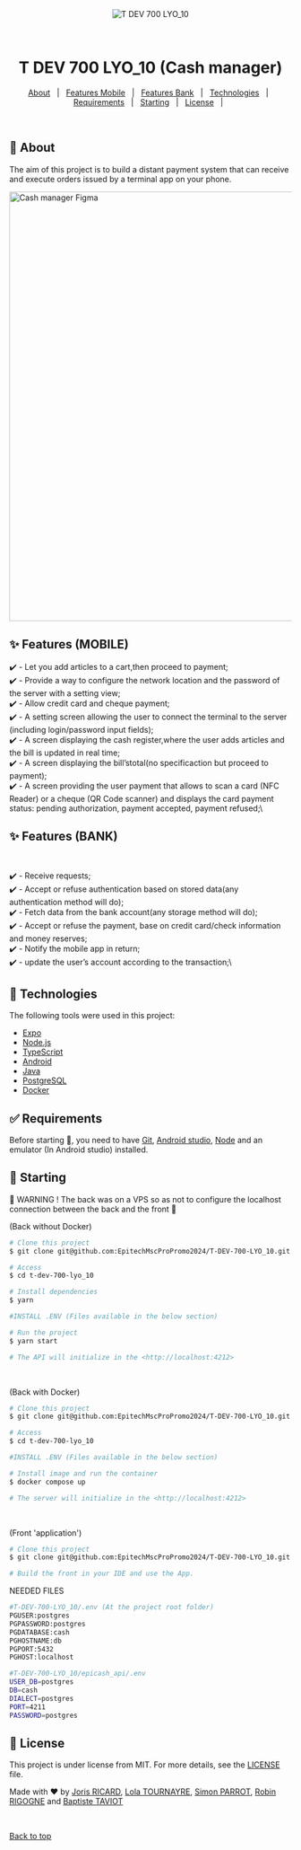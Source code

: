 <div align="center" id="top"> 
  <img src="./.github/app.gif" alt="T DEV 700 LYO_10" />

  &#xa0;

  <!-- <a href="https://tdev700lyo_10.netlify.app">Demo</a> -->
</div>

<h1 align="center">T DEV 700 LYO_10 (Cash manager)</h1>


<!-- Status -->

<!-- <h4 align="center"> 
	🚧  T DEV 700 LYO_10 🚀 Under construction...  🚧
</h4> 

<hr> -->

<p align="center">
  <a href="#dart-about">About</a> &#xa0; | &#xa0; 
  <a href="#sparkles-features-mobile">Features Mobile</a> &#xa0; | &#xa0;
  <a href="#sparkles-features-bank">Features Bank</a> &#xa0; | &#xa0;
  <a href="#rocket-technologies">Technologies</a> &#xa0; | &#xa0;
  <a href="#white_check_mark-requirements">Requirements</a> &#xa0; | &#xa0;
  <a href="#checkered_flag-starting">Starting</a> &#xa0; | &#xa0;
  <a href="#memo-license">License</a> &#xa0; | &#xa0;
</p>

<br>

## :dart: About ##

The aim of this project is to build a distant payment system that can receive and execute orders issued by
a terminal app on your phone.

<img width="765" alt="Cash manager Figma" src="https://user-images.githubusercontent.com/30879857/214324868-dadfb1b0-bd48-49a6-837a-8023648e1340.png">


## :sparkles: Features (MOBILE) ##

:heavy_check_mark: - Let you add articles to a cart,then proceed to payment;\
:heavy_check_mark: - Provide a way to configure the network location and the password of the server with a setting view;\
:heavy_check_mark: - Allow credit card and cheque payment;\
:heavy_check_mark: - A setting screen allowing the user to connect the terminal to the server (including login/password input fields);\
:heavy_check_mark: - A screen displaying the cash register,where the user adds articles and the bill is updated in real time;\
:heavy_check_mark: - A screen displaying the bill’stotal(no specificaction but proceed to payment);\
:heavy_check_mark: - A screen providing the user payment that allows to scan a card (NFC Reader) or a cheque (QR Code scanner) and displays the card payment status: pending authorization, payment accepted, payment refused;\

## :sparkles: Features (BANK) ##
<br>

:heavy_check_mark: - Receive requests;\
:heavy_check_mark: - Accept or refuse authentication based on stored data(any authentication method will do);\
:heavy_check_mark: - Fetch data from the bank account(any storage method will do);\
:heavy_check_mark: - Accept or refuse the payment, base on credit card/check information and money reserves;\
:heavy_check_mark: - Notify the mobile app in return;\
:heavy_check_mark: - update the user’s account according to the transaction;\


## :rocket: Technologies ##

The following tools were used in this project:

- [Expo](https://expo.io/)
- [Node.js](https://nodejs.org/en/)
- [TypeScript](https://www.typescriptlang.org/)
- [Android](https://www.android.com/intl/fr_fr/android-13/)
- [Java](https://www.java.com/fr/)
- [PostgreSQL](https://www.postgresql.org/)
- [Docker](https://www.docker.com/)

## :white_check_mark: Requirements ##

Before starting :checkered_flag:, you need to have [Git](https://git-scm.com), [Android studio](https://developer.android.com/?hl=fr), [Node](https://nodejs.org/en/) and an emulator (In Android studio) installed.

## :checkered_flag: Starting ##

:rotating_light: WARNING ! The back was on a VPS so as not to configure the localhost connection between the back and the front :rotating_light:

(Back without Docker)

```bash 
# Clone this project
$ git clone git@github.com:EpitechMscProPromo2024/T-DEV-700-LYO_10.git

# Access
$ cd t-dev-700-lyo_10

# Install dependencies
$ yarn

#INSTALL .ENV (Files available in the below section) 

# Run the project
$ yarn start

# The API will initialize in the <http://localhost:4212>
```
<br>

(Back with Docker)
```bash
# Clone this project
$ git clone git@github.com:EpitechMscProPromo2024/T-DEV-700-LYO_10.git

# Access
$ cd t-dev-700-lyo_10

#INSTALL .ENV (Files available in the below section) 

# Install image and run the container
$ docker compose up

# The server will initialize in the <http://localhost:4212>
```
<br>

(Front 'application')

```bash 
# Clone this project
$ git clone git@github.com:EpitechMscProPromo2024/T-DEV-700-LYO_10.git

# Build the front in your IDE and use the App.
```

NEEDED FILES 
<br>

```bash
#T-DEV-700-LYO_10/.env (At the project root folder)
PGUSER:postgres
PGPASSWORD:postgres
PGDATABASE:cash
PGHOSTNAME:db
PGPORT:5432
PGHOST:localhost
```


```bash
#T-DEV-700-LYO_10/epicash_api/.env
USER_DB=postgres
DB=cash
DIALECT=postgres
PORT=4211
PASSWORD=postgres
```

## :memo: License ##

This project is under license from MIT. For more details, see the [LICENSE](LICENSE.md) file.


Made with :heart: by <a href="https://github.com/jojoricard" target="_blank">Joris RICARD</a>, <a href="https://github.com/ltournayre" target="_blank">Lola TOURNAYRE</a>, <a href="https://github.com/SimonParrot" target="_blank">Simon PARROT</a>, <a href="https://github.com/RobZ911" target="_blank">Robin RIGOGNE</a> and <a href="https://github.com/BTAVIOT" target="_blank">Baptiste TAVIOT</a>

&#xa0;

<a href="#top">Back to top</a>
